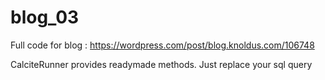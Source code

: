 # blog_03
Full code for blog : https://wordpress.com/post/blog.knoldus.com/106748

CalciteRunner provides readymade methods. Just replace your sql query


